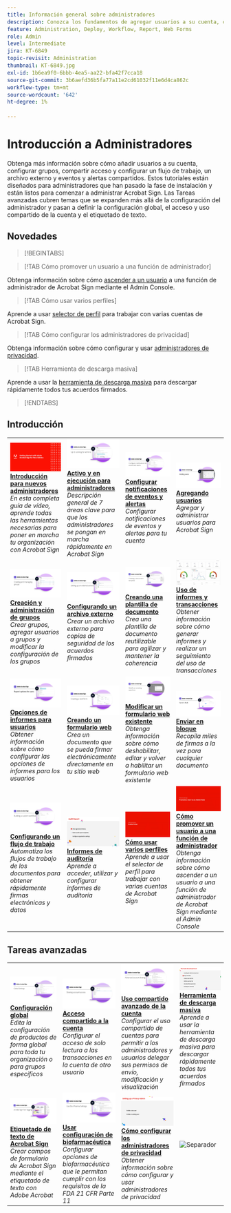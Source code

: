 ```yaml
---
title: Información general sobre administradores
description: Conozca los fundamentos de agregar usuarios a su cuenta, configurar grupos, compartir acceso y configurar un flujo de trabajo, un archivo externo y eventos y alertas compartidos
feature: Administration, Deploy, Workflow, Report, Web Forms
role: Admin
level: Intermediate
jira: KT-6849
topic-revisit: Administration
thumbnail: KT-6849.jpg
exl-id: 1b6ea9f0-6bbb-4ea5-aa22-bfa42f7cca18
source-git-commit: 3b6aefd36b5fa77a11e2cd61032f11e6d4ca862c
workflow-type: tm+mt
source-wordcount: '642'
ht-degree: 1%

---
```


# Introducción a Administradores

Obtenga más información sobre cómo añadir usuarios a su cuenta, configurar grupos, compartir acceso y configurar un flujo de trabajo, un archivo externo y eventos y alertas compartidos. Estos tutoriales están diseñados para administradores que han pasado la fase de instalación y están listos para comenzar a administrar Acrobat Sign. Las Tareas avanzadas cubren temas que se expanden más allá de la configuración del administrador y pasan a definir la configuración global, el acceso y uso compartido de la cuenta y el etiquetado de texto.

## Novedades

>[!BEGINTABS]

>[!TAB Cómo promover un usuario a una función de administrador]

Obtenga información sobre cómo [ascender a un usuario](promote-admin.md) a una función de administrador de Acrobat Sign mediante el Admin Console.

>[!TAB Cómo usar varios perfiles]

Aprende a usar [selector de perfil](multiple-profiles.md) para trabajar con varias cuentas de Acrobat Sign.

>[!TAB Cómo configurar los administradores de privacidad]

Obtenga información sobre cómo configurar y usar [administradores de privacidad](privacy.md).

>[!TAB Herramienta de descarga masiva]

Aprende a usar la [herramienta de descarga masiva](bulk-download-tool.md) para descargar rápidamente todos tus acuerdos firmados.

>[!ENDTABS]

## Introducción

<table style="table-layout:fixed">
<tr>
  <td>
    <a href="get-started-admin.md">
      <img alt="Primeros pasos para nuevos administradores" src="../assets/Gettingstartedadmin_1280.png" />
    </a>
    <div>
    <a href="get-started-admin.md"><strong>Introducción para nuevos administradores</strong></a>
    </div>
    <em>En esta completa guía de vídeo, aprende todas las herramientas necesarias para poner en marcha tu organización con Acrobat Sign</em>
    <br>
  </td>
  <td>
    <a href="up-and-running-admin.md">
      <img alt="En marcha para administradores" src="../assets/Up-Running.png" />
    </a>
    <div>
    <a href="up-and-running-admin.md"><strong>Activo y en ejecución para administradores</strong></a>
    </div>
    <em>Descripción general de 7 áreas clave para que los administradores se pongan en marcha rápidamente en Acrobat Sign</em>
    <br>
  </td>
  <td>
    <a href="set-up-shared-events-and-alert.md">
      <img alt="Configuración de alertas y eventos compartidos" src="../assets/Notifications_1280.png" />
    </a>
    <div>
    <a href="set-up-shared-events-and-alert.md"><strong>Configurar notificaciones de eventos y alertas</strong></a>
    </div>
    <em>Configurar notificaciones de eventos y alertas para tu cuenta</em>
    <br>
  </td>
  <td>
    <a href="add-users-to-your-account.md">
      <img alt="Agregación de usuarios" src="../assets/Adding-Users.png" />
    </a>
    <div>
    <a href="add-users-to-your-account.md"><strong>Agregando usuarios</strong></a>
    </div>
    <em>Agregar y administrar usuarios para Acrobat Sign</em>
    <br>
  </td>
</tr>
<tr>
 <td>
    <a href="create-and-manage-groups.md">
      <img alt="Creación y gestión de grupos" src="../assets/Creating-Groups.png" />
    </a>
    <div>
    <a href="create-and-manage-groups.md"><strong>Creación y administración de grupos</strong></a>
    </div>
    <em>Crear grupos, agregar usuarios a grupos y modificar la configuración de los grupos</em>
    <br>
  </td>
  <td>
    <a href="set-up-your-external-archive.md">
      <img alt="Configuración de un archivo externo" src="../assets/ExternalArchive.png" />
    </a>
    <div>
    <a href="set-up-your-external-archive.md"><strong>Configurando un archivo externo</strong></a>
    </div>
    <em>Crear un archivo externo para copias de seguridad de los acuerdos firmados</em>
    <br>
  </td>
  <td>
    <a href="../sign-advanced-users/create-a-template.md">
      <img alt="Creación de una plantilla de documento" src="../assets/Template.png" />
    </a>
    <div>
    <a href="../sign-advanced-users/create-a-template.md"><strong>Creando una plantilla de documento</strong></a>
    </div>
    <em>Crea una plantilla de documento reutilizable para agilizar y mantener la coherencia</em>
    <br>
  </td>
  <td>
    <a href="../sign-advanced-users/creating-a-report.md">
      <img alt="Uso de informes y transacciones" src="../assets/reporting.png" />
    </a>
    <div>
    <a href="../sign-advanced-users/creating-a-report.md"><strong>Uso de informes y transacciones</strong></a>
    </div>
    <em>Obtener información sobre cómo generar informes y realizar un seguimiento del uso de transacciones</em>
    <br>
  </td>
</tr>
<tr>
  <td>
    <a href="report-options.md">
      <img alt="Opciones de informes para usuarios" src="../assets/report-options.png" />
    </a>
    <div>
    <a href="report-options.md"><strong>Opciones de informes para usuarios</strong></a>
    </div>
    <em>Obtener información sobre cómo configurar las opciones de informes para los usuarios</em>
    <br>
  </td>
  <td>
    <a href="../sign-advanced-users/webform.md">
      <img alt="Creación de un formulario web" src="../assets/Webform.png" />
    </a>
    <div>
    <a href="../sign-advanced-users/webform.md"><strong>Creando un formulario web</strong></a>
    </div>
    <em>Crea un documento que se pueda firmar electrónicamente directamente en tu sitio web</em>
    <br>
  </td>
  <td>
    <a href="../sign-advanced-users/modify-webform.md">
      <img alt="Modificar un formulario web existente" src="../assets/Modifywebform.png" />
    </a>
    <div>
    <a href="../sign-advanced-users/modify-webform.md"><strong>Modificar un formulario web existente</strong></a>
    </div>
    <em>Obtenga información sobre cómo deshabilitar, editar y volver a habilitar un formulario web existente</em>
    <br>
  </td>
  <td>
    <a href="../sign-advanced-users/megasign.md">
      <img alt="Enviar en bloque" src="../assets/send-in-bulk.png" />
    </a>
    <div>
    <a href="../sign-advanced-users/megasign.md"><strong>Enviar en bloque</strong></a>
    </div>
    <em>Recopila miles de firmas a la vez para cualquier documento</em>
    <br>
  </td>
</tr>
<tr>
  <td>
    <a href="building-a-custom-workflow.md">
      <img alt="Configuración de un flujo de trabajo" src="../assets/BuildingWorkflow.png" />
    </a>
    <div>
    <a href="building-a-custom-workflow.md"><strong>Configurando un flujo de trabajo</strong></a>
    </div>
    <em>Automatiza los flujos de trabajo de los documentos para obtener rápidamente firmas electrónicas y datos</em>
    <br>
  </td>
  <td>
    <a href="audit-reports.md">
      <img alt="Informes de auditoría" src="../assets/audit-reports-configure.png" />
    </a>
    <div>
    <a href="audit-reports.md"><strong>Informes de auditoría</strong></a>
    </div>
    <em>Aprende a acceder, utilizar y configurar informes de auditoría</em>
    <br>
  </td>
  <td>
    <a href="multiple-profiles.md">
      <img alt="Cómo usar varios perfiles" src="../assets/multiple-profiles.png" />
    </a>
    <div>
    <a href="multiple-profiles.md"><strong>Cómo usar varios perfiles</strong></a>
    </div>
    <em>Aprende a usar el selector de perfil para trabajar con varias cuentas de Acrobat Sign</em>
    <br>
  </td>
  <td>
    <a href="promote-admin.md">
      <img alt="Cómo ascender a un usuario a la función de administrador" src="../assets/promote-admin.png" />
    </a>
    <div>
    <a href="promote-admin.md"><strong>Cómo promover un usuario a una función de administrador</strong></a>
    </div>
    <em>Obtenga información sobre cómo ascender a un usuario a una función de administrador de Acrobat Sign mediante el Admin Console</em>
    <br>
  </td>
</table>

## Tareas avanzadas

<table style="table-layout:fixed">
<tr>
  <td>
    <a href="learn-about-global-settings.md">
      <img alt="Configuración global" src="../assets/GlobalSettings_1280.png">
    </a>
    <div>
    <a href="learn-about-global-settings.md"><strong>Configuración global</strong></a>
    </div>
    <em>Edita la configuración de productos de forma global para toda tu organización o para grupos específicos</em>
    <br>
  </td>
  <td>
    <a href="share-account-access.md">
      <img alt="Acceso a la cuenta compartida" src="../assets/SharingAccess.png" />
    </a>  
    <div>
    <a href="share-account-access.md"><strong>Acceso compartido a la cuenta</strong></a>
    </div>
    <em>Configurar el acceso de solo lectura a las transacciones en la cuenta de otro usuario</em>
    <br>
  </td>
  <td>
    <a href="advanced-account-sharing.md">
      <img alt="Uso compartido avanzado de cuentas" src="../assets/AdvancedSharing_1280.png" />
    </a>
    <div>
    <a href="advanced-account-sharing.md"><strong>Uso compartido avanzado de la cuenta</strong></a>
    </div>
    <em>Configurar el uso compartido de cuentas para permitir a los administradores y usuarios delegar sus permisos de envío, modificación y visualización</em>
    <br>
  </td>
  <td>
    <a href="bulk-download-tool.md">
      <img alt="Herramienta de descarga masiva" src="../assets/bulk-download-tool.png" />
    </a>
    <div>
    <a href="bulk-download-tool.md"><strong>Herramienta de descarga masiva</strong></a>
    </div>
    <em>Aprende a usar la herramienta de descarga masiva para descargar rápidamente todos tus acuerdos firmados</em>
    <br>
  </td> 
</tr>
<tr>
   <td>
     <a href="../sign-advanced-users/adobe-sign-text-tagging.md">
      <img alt="Etiquetado de texto de Acrobat Sign" src="../assets/Text-Tagging.png" />
    </a>
    <div>
    <a href="../sign-advanced-users/adobe-sign-text-tagging.md"><strong>Etiquetado de texto de Acrobat Sign</strong></a>
    <div>
    <em>Crear campos de formulario de Acrobat Sign mediante el etiquetado de texto con Adobe Acrobat</em>
    <br>
  </td>
  <td>
    <a href="use-bio-pharma-settings.md">
      <img alt="Uso de la configuración de biofarmacéutica" src="../assets/Bio_1280.png" />
    </a>
    <div>
    <a href="use-bio-pharma-settings.md"><strong>Usar configuración de biofarmacéutica</strong></a>
    </div>
    <em>Configurar opciones de biofarmacéutica que le permitan cumplir con los requisitos de la FDA 21 CFR Parte 11</em>
    <br>
  </td>
  <td>
    <a href="privacy.md">
      <img alt="Cómo configurar el administrador de privacidad" src="../assets/privacy.png" />
    </a>
    <div>
    <a href="privacy.md"><strong>Cómo configurar los administradores de privacidad</strong></a>
    </div>
    <em>Obtener información sobre cómo configurar y usar administradores de privacidad</em>
    <br>
  </td>
  <td>
    <img alt="Separador" src="../assets/Grayspacer.png" />
    <div>
    <br>
  </td>
</tr>
</table>
